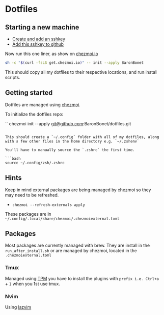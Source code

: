 # Dotfiles


## Starting a new machine

- [Create and add an sshkey](https://docs.github.com/en/authentication/connecting-to-github-with-ssh/generating-a-new-ssh-key-and-adding-it-to-the-ssh-agent)
- [Add this sshkey to github](https://docs.github.com/en/authentication/connecting-to-github-with-ssh/adding-a-new-ssh-key-to-your-github-account)

Now run this one liner, as show on [chezmoi.io](https://www.chezmoi.io/)

```bash
sh -c "$(curl -fsLS get.chezmoi.io)" -- init --apply BaronBonet
```

This should copy all my dotfiles to their respective locations, and run install scripts.

## Getting started

Dotfiles are managed using [chezmoi](https://www.chezmoi.io/).

To initialize the dotfiles repo:

``
chezmoi init --apply git@github.com:BaronBonet/dotfiles.git
```

This should create a `~/.config` folder with all of my dotfiles, along with a few other files in the home directory e.g. `~/.zshenv` 

You'll have to manually source the `.zshrc` the first time.

```bash
source ~/.config/zsh/.zshrc
```

## Hints

Keep in mind external packages are being managed by chezmoi so they may need to be refreshed.

- `chezmoi --refresh-externals apply`

These packages are in `~/.config/.local/share/chezmoi/.chezmoiexternal.toml`

## Packages

Most packages are currently managed with brew. They are install in the `run_after_install.sh` or are managed by chezmoi, located in the `.chezmoiexternal.toml`

### Tmux

Managed using [TPM](https://github.com/tmux-plugins/tpm) you have to install the plugins with `prefix i.e. Ctrl+a` + `I` when you 1st use tmux.

### Nvim

Using [lazvim](https://www.lazyvim.org/)
